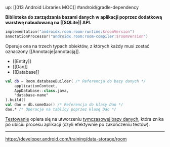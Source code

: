 up: [[013 Android Libraries MOC]]
#android/gradle-dependency 

**Biblioteka do zarządzania bazami danych w aplikacji poprzez dodatkową warstwę nabudowaną na [[SQLite]] API.**

```kotlin
implementation("androidx.room:room-runtime:$roomVersion")    
annotationProcessor("androidx.room:room-compiler:$roomVersion")
```

Operuje ona na trzech typach obiektów, z których każdy musi zostać oznaczony [[Annotacje|annotacją]].
- [[Entity]]
- [[Dao]]
- [[Database]]


```kotlin
val db = Room.databaseBuilder( /* Referencja do bazy danych */
	applicationContext, 
	AppDatabase::class.java, 
	"database-name"
).build()
val dao = db.someDao() /* Referencja do klasy Dao */
dao.* /* Operacje na tablicy poprzez klasę Dao */
```

[Testowanie](https://developer.android.com/training/data-storage/room/testing-db) opiera się na utworzeniu [tymczasowej bazy danych](https://developer.android.com/reference/androidx/room/Room#inMemoryDatabaseBuilder(android.content.Context,java.lang.Class)), która znika po ubiciu procesu aplikacji (czyli efektywnie po zakończeniu testów).

---
https://developer.android.com/training/data-storage/room
